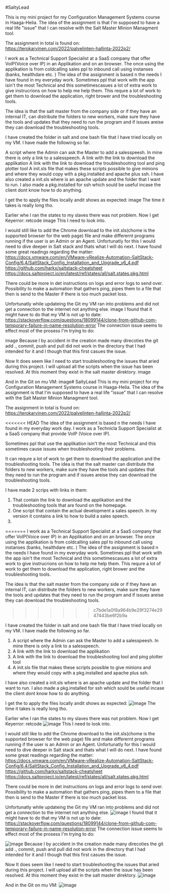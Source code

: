 #SaltyLead

This is my mini project for my Configuration Management Systems course in Haaga-Helia. The idea of the assignment is that I'm supposed to have a real life "issue" that I can resolve with the Salt Master Minion Managment tool.

The assignment in total is found on: https://terokarvinen.com/2022/palvelinten-hallinta-2022p2/

I work as a Technical Support Specialist at a SaaS company that offer VoIP(Voice over IP) in an Applikation and on an browser. The once using the applikation is from coldcalling sales ppl to inbound call using instanses (banks, healthdare etc. ) The idea of the assignment is based n the needs I have found in my everyday work. Sometimes ppl that work with the app isin't the most Technical and this sometimescasues a lot of extra work to give instrucrions on how to help me help them. This requre a lot of work to get them to download the application, right brower and the troubleshooting tools.

The idea is that the salt master from the company side or if they have an internal IT, can distribute the folders to new workers, make sure they have the tools and updates that they need to run the program and if issues areise they can download the troubleshooting tools.

I have created the folder in salt and one bash file that I have tried locally on my VM. I have made the following so far.

A script where the Admin can ask the Master to add a salesspeesh. In mine there is only a link to a salesspeech.
A link with the link to download the applikation
A link with the link to download the troubleshooting tool and ping plotter tool
A init.sls file that makes these scripts possible to give minions and where they would copy with a pkg.installed and apache plus ssh.
I have also created a init.sls where is an apache update and the folder that I want to run. I also made a pkg.installed for ssh which sould be useful incase the client dont know how to do anything.

I get the to apply the files locally andit shows as expected: image The time it takes is really long tho.

Earlier whe I ran the states to my slaves there was not problem. Now I get Keyerror: retcode image This I need to look into.

I would still like to add the Chrome download to the init.sls(chome is the supported browser for the web page) file and make differernt programs running if the user is an Admin or an Agent. Unfortunatly for this I would need to dive deeper in Salt stack and thats what I will do next. I have found some great readings regarding the matter: https://docs.vmware.com/en/VMware-vRealize-Automation-SaltStack-Config/6.4/SaltStack_Config_Installation_and_Upgrade_v6_4.pdf https://github.com/harkx/saltstack-cheatsheet https://docs.saltproject.io/en/latest/ref/states/all/salt.states.pkg.html

There could be more in det instructions on logs and error logs to send over. Possibility to make a automation that gathers ping, pipes them to a file that then is send to the Master if there is too much packet loss.

Unfortunatly while updateing the Git my VM ran into problems and did not get a connection to the internet not anything else. image I found that it might have to do that my VM is not up to date: https://stackoverflow.com/questions/18099144/clone-from-github-com-temporary-failure-in-name-resolution-error The connection issue seems to effect most of the prosess I'm trying to do:

image Because I by accident in the creation made many direcoties the git add ., commit, push and pull did not work in the directory that I had intended for it and I though that this first casues the issue.

Now It does seem like I need to start troubleshooting the issues that aried during this project. I will upload all the scripts when the issue has been resolved. At this moment they exist in the salt master direktory. image

And in the Git on mu VM: image# SaltyLead
This is my mini project for my Configuration Management Systems course in Haaga-Helia. The idea of the assignment is that I'm supposed to have a real life "issue" that I can resolve with the Salt Master Minion Managment tool.

The assignment in total is found on: https://terokarvinen.com/2022/palvelinten-hallinta-2022p2/

<<<<<<< HEAD
The idea of the assignment is based n the needs I have found in my everyday
work day.
I work as a Technicla Support Specialist at a SaaS company that provide VoIP
(Voice over IP). 

Sometimes ppl that use the applikation  isin't the most Technical and this
 sometimes cause issues when troubleshooting their problems. 


It can requre a lot of work to get them to download the application
 and the troubleshooting tools.
The idea is that the salt master can distribute the folders to new workers,
 make sure they have the tools and updates that they need to run the program
 and if issues areise they can download the troubleshooting tools.

I have made 2 scrips with links in them:
1. That contain the link to download the applikation and the troubleshooting tools that are found on the homepage. 
2. One script that contain the actual development a sales speech. In my version it contains a link to how to build a sales speech. 
3. 
=======
I work as a Technical Support Specialist at a SaaS company that offer VoIP(Voice over IP) in an Applikation and on an browser.
The once using the applikation is from coldcalling sales ppl to inbound call using instanses (banks, healthdare etc. )
The idea of the assignment is based n the needs I have found in my everyday work. Sometimes ppl that work with the app isin't the most Technical and this sometimescasues a lot of extra work to give instrucrions on how to help me help them.
This requre a lot of work to get them to download the application, right brower and the troubleshooting tools.

The idea is that the salt master from the company side or if they have an internal IT, can distribute the folders to new workers, make sure they have the tools and updates that they need to run the program and if issues areise they can download the troubleshooting tools. 
>>>>>>> c7bde1a0f8a964b9e29f3274e2947443be6f2b9a

I have created the folder in salt and one bash file that I have tried locally on my VM. 
I have made the following so far.
1. A script where the Admin can ask the Master to add a salesspeesh. In mine there is only a link to a salesspeech. 
2. A link with the link to download the applikation 
3. A link with the link to download the troubleshooting tool and ping plotter tool
4. A init.sls file that makes these scripts possible to give minions and where they would copy with a pkg.installed and apache plus ssh. 

I have also created a init.sls where is an apache update and the folder that I want to run. 
I also made a pkg.installed for ssh which sould be useful incase the client dont know how to do anything.

I get the to apply the files locally andit shows as expected: 
![image](https://user-images.githubusercontent.com/117899860/207680524-b06fc912-c624-46d4-b738-ccbd56aaf144.png)
The time it takes is really long tho. 

Earlier whe I ran the states to my slaves there was not problem. Now I get Keyerror: retcode
![image](https://user-images.githubusercontent.com/117899860/207681187-b984d295-31ee-4610-ae6a-bd0631bbe0e7.png)
This I need to look into. 

I would still like to add the Chrome download to the init.sls(chome is the supported browser for the web page) file and make differernt programs running if the user is an Admin or an Agent. Unfortunatly for this I would need to dive deeper in Salt stack and thats what I will do next. I have found some great readings regarding the matter: 
https://docs.vmware.com/en/VMware-vRealize-Automation-SaltStack-Config/6.4/SaltStack_Config_Installation_and_Upgrade_v6_4.pdf
https://github.com/harkx/saltstack-cheatsheet
https://docs.saltproject.io/en/latest/ref/states/all/salt.states.pkg.html

There could be more in det instructions on logs and error logs to send over. 
Possibility to make a automation that gathers ping, pipes them to a file that then is send to the Master if there is too much packet loss. 

Unfortunatly while updateing the Git my VM ran into problems and did not get a connection to the internet not anything else. 
![image](https://user-images.githubusercontent.com/117899860/207681732-d0220cea-e1e2-41a6-9f96-62750996ea7d.png)
I found that it might have to do that my VM is not up to date: 
 https://stackoverflow.com/questions/18099144/clone-from-github-com-temporary-failure-in-name-resolution-error
 The connection issue seems to effect most of the prosess I'm trying to do: 
 
 ![image](https://user-images.githubusercontent.com/117899860/207682316-0087c6ed-f7e5-4987-be16-fdc5ceaa74e4.png)
Because I by accident in the creation made many direcoties the git add ., commit, push and pull did not work in the directory that I had intended for it and I though that this first casues the issue. 

Now It does seem like I need to start troubleshooting the issues that aried during this project.
I will upload all the scripts when the issue has been resolved. At this moment they exist in the salt master direktory. 
 ![image](https://user-images.githubusercontent.com/117899860/207682468-5e1a5e4e-45fe-49b7-8919-26a1181f5ba6.png)
 
 And in the Git on mu VM: 
 ![image](https://user-images.githubusercontent.com/117899860/207685917-bb160283-1076-43f8-b66b-990340418b47.png)



 
